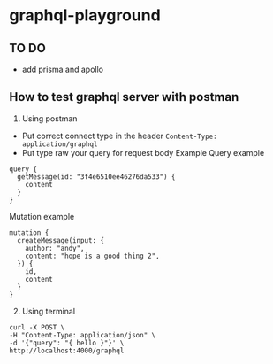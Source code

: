 # graphql-playground

## TO DO
- add prisma and apollo

## How to test graphql server with postman
1. Using postman
* Put correct connect type in the header
`Content-Type: application/graphql`
* Put type raw your query for request body
Example
Query example
```
query {
  getMessage(id: "3f4e6510ee46276da533") {
    content
  }
}

```

Mutation example
```
mutation {
  createMessage(input: {
    author: "andy",
    content: "hope is a good thing 2",
  }) {
    id,
    content
  }
}
```

2. Using terminal
```
curl -X POST \
-H "Content-Type: application/json" \
-d '{"query": "{ hello }"}' \
http://localhost:4000/graphql
```